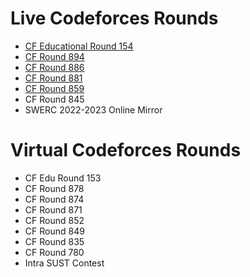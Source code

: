 # Live Codeforces Rounds
- [CF Educational Round 154](https://github.com/khalid586/Codeforces-LIve-and-Virtual-rounds/tree/main/LIve%20online%20round/CF%20Edu%20Round%20154)
- [CF Round 894](https://github.com/khalid586/Codeforces-LIve-and-Virtual-rounds/tree/main/LIve%20online%20round/CF%20Round%20894)
- [CF Round 886](https://github.com/khalid586/Codeforces-LIve-and-Virtual-rounds/tree/main/LIve%20online%20round/CF%20Round%20886)
- [CF Round 881](https://github.com/khalid586/Codeforces-LIve-and-Virtual-rounds/tree/main/LIve%20online%20round/CF%20Round%20881)
- [CF Round 859](https://github.com/khalid586/Codeforces-LIve-and-Virtual-rounds/tree/main/LIve%20online%20round/CF%20Round%20859)
- CF Round 845
- SWERC 2022-2023 Online Mirror

# Virtual Codeforces Rounds
- CF Edu Round 153
- CF Round 878
- CF Round 874
- CF Round 871
- CF Round 852
- CF Round 849
- CF Round 835
- CF Round 780
- Intra SUST Contest
